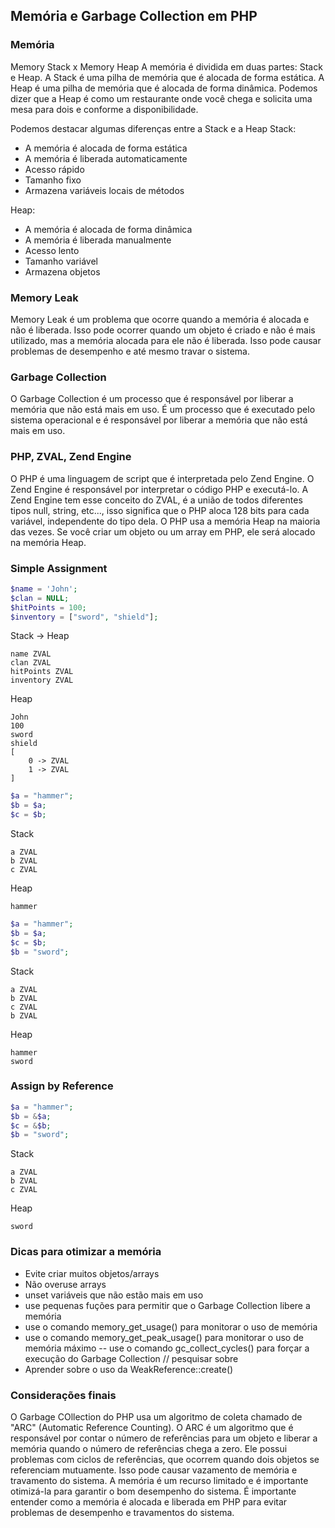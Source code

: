 ## Memória e Garbage Collection em PHP
### Memória

Memory Stack x Memory Heap
A memória é dividida em duas partes: Stack e Heap. A Stack é uma pilha de memória que é alocada de forma estática. A Heap é uma pilha de memória que é alocada de forma dinâmica.
Podemos dizer que a Heap é como um restaurante onde você chega e solicita uma mesa para dois e conforme a disponibilidade.

Podemos destacar algumas diferenças entre a Stack e a Heap
Stack: 
- A memória é alocada de forma estática
- A memória é liberada automaticamente
- Acesso rápido
- Tamanho fixo
- Armazena variáveis locais de métodos

Heap:
- A memória é alocada de forma dinâmica
- A memória é liberada manualmente
- Acesso lento
- Tamanho variável
- Armazena objetos

### Memory Leak
Memory Leak é um problema que ocorre quando a memória é alocada e não é liberada. Isso pode ocorrer quando um objeto é criado e não é mais utilizado, mas a memória alocada para ele não é liberada. Isso pode causar problemas de desempenho e até mesmo travar o sistema.

### Garbage Collection

O Garbage Collection é um processo que é responsável por liberar a memória que não está mais em uso. É um processo que é executado pelo sistema operacional e é responsável por liberar a memória que não está mais em uso.

### PHP, ZVAL, Zend Engine

O PHP é uma linguagem de script que é interpretada pelo Zend Engine. O Zend Engine é responsável por interpretar o código PHP e executá-lo.
A Zend Engine tem esse conceito do ZVAL, é a união de todos diferentes tipos null, string, etc..., isso significa que o PHP aloca 128 bits para cada variável, independente do tipo dela.
O PHP usa a memória Heap na maioria das vezes. Se você criar um objeto ou um array em PHP, ele será alocado na memória Heap.

### Simple Assignment

```php
$name = 'John';
$clan = NULL;
$hitPoints = 100;
$inventory = ["sword", "shield"];
```

Stack -> Heap
```
name ZVAL 
clan ZVAL 
hitPoints ZVAL
inventory ZVAL
```

Heap
```
John
100
sword
shield
[
    0 -> ZVAL
    1 -> ZVAL
] 

```

```PHP
$a = "hammer";
$b = $a;
$c = $b;
```
Stack
```
a ZVAL
b ZVAL
c ZVAL
```
Heap
```
hammer
```

```PHP
$a = "hammer";
$b = $a;
$c = $b;
$b = "sword";
```

Stack
```
a ZVAL
b ZVAL
c ZVAL
b ZVAL
```
Heap
```
hammer
sword
```

### Assign by Reference

```PHP
$a = "hammer";
$b = &$a;
$c = &$b;
$b = "sword";
```

Stack 
```
a ZVAL
b ZVAL
c ZVAL
```
Heap
```
sword
```

### Dicas para otimizar a memória

- Evite criar muitos objetos/arrays
- Não overuse arrays
- unset variáveis que não estão mais em uso
- use pequenas fuções para permitir que o Garbage Collection libere a memória
- use o comando memory_get_usage() para monitorar o uso de memória
- use o comando memory_get_peak_usage() para monitorar o uso de memória máximo
-- use o comando gc_collect_cycles() para forçar a execução do Garbage Collection // pesquisar sobre
- Aprender sobre o uso da WeakReference::create() 

### Considerações finais

O Garbage COllection do PHP usa um algoritmo de coleta chamado de "ARC" (Automatic Reference Counting). O ARC é um algoritmo que é responsável por contar o número de referências para um objeto e liberar a memória quando o número de referências chega a zero.
Ele possui problemas com ciclos de referências, que ocorrem quando dois objetos se referenciam mutuamente. Isso pode causar vazamento de memória e travamento do sistema.
A memória é um recurso limitado e é importante otimizá-la para garantir o bom desempenho do sistema. É importante entender como a memória é alocada e liberada em PHP para evitar problemas de desempenho e travamentos do sistema.

